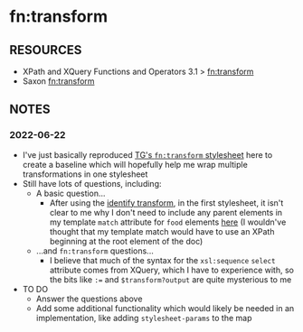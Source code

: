 # fn:transform

## RESOURCES
- XPath and XQuery Functions and Operators 3.1 > [fn:transform](https://www.w3.org/TR/xpath-functions-31/#func-transform)
- Saxon [fn:transform](https://www.saxonica.com/documentation11/index.html#!functions/fn/transform)

## NOTES
### 2022-06-22
- I've just basically reproduced [TG's `fn:transform` stylesheet](https://github.com/uwlib-cams/UWLibCatProfiles/blob/2473d772b115c565f063bede21565faab09be972/scripts/formatSpecificProfiles-all.xsl) here to create a baseline which will hopefully help me wrap multiple transformations in one stylesheet
- Still have lots of questions, including:
    - A basic question...
        - After using the [identify transform](), in the first stylesheet, it isn't clear to me why I don't need to include any parent elements in my template `match` attribute for `food` elements [here](https://github.com/briesenberg07/xml_stack/blob/8dcdeb7f24e6d03a584f55be57a17fdf303cc9da/fn_transform/xslt001.xsl#L17-L18) (I wouldn've thought that my template match would have to use an XPath beginning at the root element of the doc)
    - ...and `fn:transform` questions...
        - I believe that much of the syntax for the `xsl:sequence` `select` attribute comes from XQuery, which I have to experience with, so the bits like `:=` and `$transform?output` are quite mysterious to me
- TO DO
    - Answer the questions above
    - Add some additional functionality which would likely be needed in an implementation, like adding `stylesheet-params` to the map
